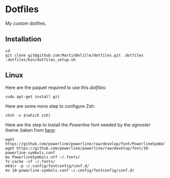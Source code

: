 # Dotfiles

My custom dotfiles.

## Installation

    cd
    git clone git@github.com:MartinDelille/dotfiles.git .dotfiles
    .dotfiles/bin/dotfiles_setup.sh

## Linux

Here are the paquet required to use this *dotfiles*:

    sudo apt-get install git

Here are some more step to configure Zsh:

    chsh -s $(which zsh)

Here are the step to install the *Powerline* font needed by the *agnoster* theme (taken from [here](https://powerline.readthedocs.org/en/latest/installation/linux.html#fonts-installation):

    wget https://github.com/powerline/powerline/raw/develop/font/PowerlineSymbols.otf
    wget https://github.com/powerline/powerline/raw/develop/font/10-powerline-symbols.conf
    mv PowerlineSymbols.otf ~/.fonts/
    fc-cache -vf ~/.fonts/
    mkdir -p ~/.config/fontconfig/conf.d/
    mv 10-powerline-symbols.conf ~/.config/fontconfig/conf.d/
